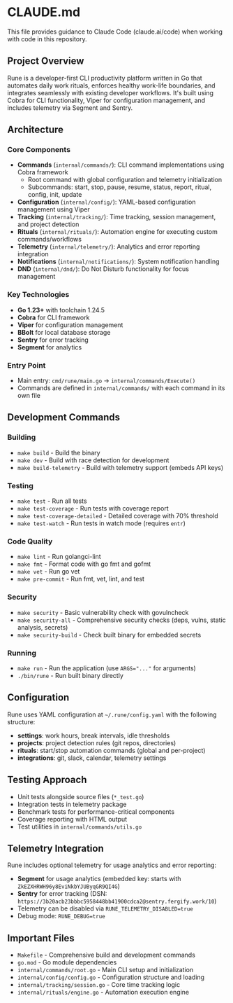 # CLAUDE.md

This file provides guidance to Claude Code (claude.ai/code) when working with code in this repository.

## Project Overview

Rune is a developer-first CLI productivity platform written in Go that automates daily work rituals, enforces healthy work-life boundaries, and integrates seamlessly with existing developer workflows. It's built using Cobra for CLI functionality, Viper for configuration management, and includes telemetry via Segment and Sentry.

## Architecture

### Core Components

- **Commands** (`internal/commands/`): CLI command implementations using Cobra framework
  - Root command with global configuration and telemetry initialization
  - Subcommands: start, stop, pause, resume, status, report, ritual, config, init, update
- **Configuration** (`internal/config/`): YAML-based configuration management using Viper
- **Tracking** (`internal/tracking/`): Time tracking, session management, and project detection
- **Rituals** (`internal/rituals/`): Automation engine for executing custom commands/workflows
- **Telemetry** (`internal/telemetry/`): Analytics and error reporting integration
- **Notifications** (`internal/notifications/`): System notification handling
- **DND** (`internal/dnd/`): Do Not Disturb functionality for focus management

### Key Technologies

- **Go 1.23+** with toolchain 1.24.5
- **Cobra** for CLI framework
- **Viper** for configuration management
- **BBolt** for local database storage
- **Sentry** for error tracking
- **Segment** for analytics

### Entry Point

- Main entry: `cmd/rune/main.go` → `internal/commands/Execute()`
- Commands are defined in `internal/commands/` with each command in its own file

## Development Commands

### Building
- `make build` - Build the binary
- `make dev` - Build with race detection for development
- `make build-telemetry` - Build with telemetry support (embeds API keys)

### Testing
- `make test` - Run all tests
- `make test-coverage` - Run tests with coverage report
- `make test-coverage-detailed` - Detailed coverage with 70% threshold
- `make test-watch` - Run tests in watch mode (requires `entr`)

### Code Quality
- `make lint` - Run golangci-lint
- `make fmt` - Format code with go fmt and gofmt
- `make vet` - Run go vet
- `make pre-commit` - Run fmt, vet, lint, and test

### Security
- `make security` - Basic vulnerability check with govulncheck
- `make security-all` - Comprehensive security checks (deps, vulns, static analysis, secrets)
- `make security-build` - Check built binary for embedded secrets

### Running
- `make run` - Run the application (use `ARGS="..."` for arguments)
- `./bin/rune` - Run built binary directly

## Configuration

Rune uses YAML configuration at `~/.rune/config.yaml` with the following structure:
- **settings**: work hours, break intervals, idle thresholds
- **projects**: project detection rules (git repos, directories)
- **rituals**: start/stop automation commands (global and per-project)
- **integrations**: git, slack, calendar, telemetry settings

## Testing Approach

- Unit tests alongside source files (`*_test.go`)
- Integration tests in telemetry package
- Benchmark tests for performance-critical components
- Coverage reporting with HTML output
- Test utilities in `internal/commands/utils.go`

## Telemetry Integration

Rune includes optional telemetry for usage analytics and error reporting:
- **Segment** for usage analytics (embedded key: starts with `ZkEZXHRWH96y8EviNkbYJUByqGR9QI4G`)
- **Sentry** for error tracking (DSN: `https://3b20acb23bbbc5958448bb41900cdca2@sentry.fergify.work/10`)
- Telemetry can be disabled via `RUNE_TELEMETRY_DISABLED=true`
- Debug mode: `RUNE_DEBUG=true`

## Important Files

- `Makefile` - Comprehensive build and development commands
- `go.mod` - Go module dependencies
- `internal/commands/root.go` - Main CLI setup and initialization
- `internal/config/config.go` - Configuration structure and loading
- `internal/tracking/session.go` - Core time tracking logic
- `internal/rituals/engine.go` - Automation execution engine